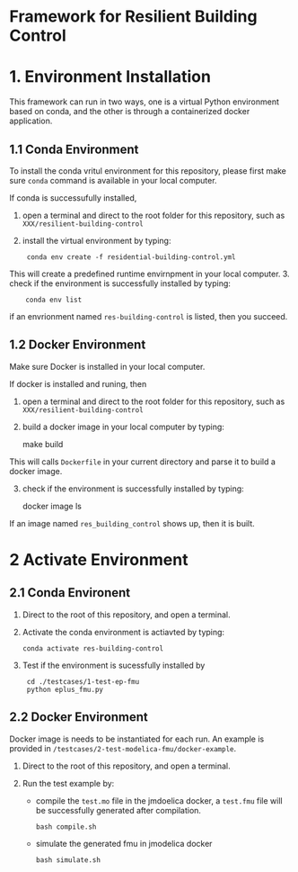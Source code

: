 # Framework for Resilient Building Control

# 1. Environment Installation
This framework can run in two ways, one is a virtual Python environment based on conda, and the other is through a containerized docker application.

## 1.1 Conda Environment

To install the conda vritul environment for this repository, please first make sure `conda` command is available in your local computer.

If conda is successufully installed, 
1. open a terminal and direct to the root folder for this repository, such as `XXX/resilient-building-control`
2. install the virtual environment by typing:
      
        conda env create -f residential-building-control.yml

  This will create a predefined runtime envirnpment in your local computer.
3. check if the environment is successfully installed by typing:

        conda env list

  if an envrionment named `res-building-control` is listed, then you succeed. 


## 1.2 Docker Environment

Make sure Docker is installed in your local computer.

If docker is installed and runing, then
1. open a terminal and direct to the root folder for this repository, such as `XXX/resilient-building-control`
2. build a docker image in your local computer by typing:

      make build

  This will calls `Dockerfile` in your current directory and parse it to build a docker image.

3. check if the environment is successfully installed by typing:

    docker image ls
  
  If an image named `res_building_control` shows up, then it is built.


# 2 Activate Environment

## 2.1 Conda Environent

1. Direct to the root of this repository, and open a terminal. 

2. Activate the conda environment is actiavted by typing:

       conda activate res-building-control
3. Test if the environment is sucessfully installed by 

        cd ./testcases/1-test-ep-fmu
        python eplus_fmu.py


## 2.2 Docker Environment
Docker image is needs to be instantiated for each run. An example is provided in `/testcases/2-test-modelica-fmu/docker-example`.

1. Direct to the root of this repository, and open a terminal. 
2. Run the test example by:

    - compile the `test.mo` file in the jmdoelica docker, a `test.fmu` file will be successfully generated after compilation.

          bash compile.sh

    - simulate the generated fmu in jmodelica docker 

          bash simulate.sh


